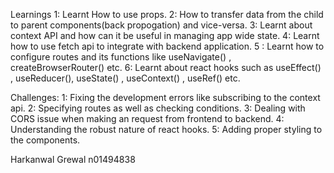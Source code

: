 Learnings
1: Learnt How to use props.
2: How to transfer data from the child to parent components(back propogation) and vice-versa.
3: Learnt about context API and how can it be useful in managing app wide state.
4: Learnt how to use fetch api to integrate with backend application.
5 : Learnt how to configure routes and its functions like useNavigate() , createBrowserRouter() etc.
6: Learnt about react hooks such as useEffect() , useReducer(), useState() , useContext() , useRef() etc.

Challenges:
1: Fixing the development errors like subscribing to the context api.
2: Specifying routes as well as checking conditions.
3: Dealing with CORS issue when making an request from frontend to backend.
4: Understanding the robust nature of react hooks.
5: Adding proper styling to the components.

Harkanwal Grewal
n01494838
